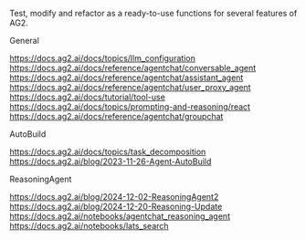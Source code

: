 Test, modify and refactor as a ready-to-use functions for several features of AG2.

General

https://docs.ag2.ai/docs/topics/llm_configuration
https://docs.ag2.ai/docs/reference/agentchat/conversable_agent
https://docs.ag2.ai/docs/reference/agentchat/assistant_agent
https://docs.ag2.ai/docs/reference/agentchat/user_proxy_agent
https://docs.ag2.ai/docs/tutorial/tool-use
https://docs.ag2.ai/docs/topics/prompting-and-reasoning/react
https://docs.ag2.ai/docs/reference/agentchat/groupchat

AutoBuild

https://docs.ag2.ai/docs/topics/task_decomposition
https://docs.ag2.ai/blog/2023-11-26-Agent-AutoBuild

ReasoningAgent

https://docs.ag2.ai/blog/2024-12-02-ReasoningAgent2
https://docs.ag2.ai/blog/2024-12-20-Reasoning-Update
https://docs.ag2.ai/notebooks/agentchat_reasoning_agent
https://docs.ag2.ai/notebooks/lats_search
